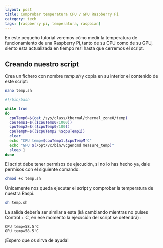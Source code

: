 ```yaml
---
layout: post
title: Comprobar temperatura CPU / GPU Raspberry Pi
category: tech
tags: [raspberry pi, temperatura, raspbian]
---
```


En este pequeño tutorial veremos cómo medir la temperatura de funcionamiento de una Raspberry Pi, tanto de su CPU como de su GPU, siento esta actualizada en tiempo real hasta que cerremos el script.

<!-- more -->

## Creando nuestro script

Crea un fichero con nombre _temp.sh_ y copia en su interior el contenido de este script:

```bash
nano temp.sh

```

```bash
#!/bin/bash

while true
do
  cpuTemp0=$(cat /sys/class/thermal/thermal_zone0/temp)
  cpuTemp1=$(($cpuTemp0/1000))
  cpuTemp2=$(($cpuTemp0/100))
  cpuTempM=$(($cpuTemp2 %$cpuTemp1))
  clear
  echo "CPU temp=$cpuTemp1.$cpuTempM'C"
  echo "GPU $(/opt/vc/bin/vcgencmd measure_temp)"
  sleep 1
done
```

El script debe tener permisos de ejecución, si no lo has hecho ya, dale permisos con el siguiente comando:

```bash
chmod +x temp.sh
```

Únicamente nos queda ejecutar el script y comprobar la temperatura de nuestra Raspi.

```bash
sh temp.sh
```

La salida debería ser similar a esta (irá cambiando mientras no pulses Control + C, en ese momento la ejecución del script se detendrá) :

```
CPU temp=58.5'C
GPU temp=58.5'C
```

¡Espero que os sirva de ayuda!